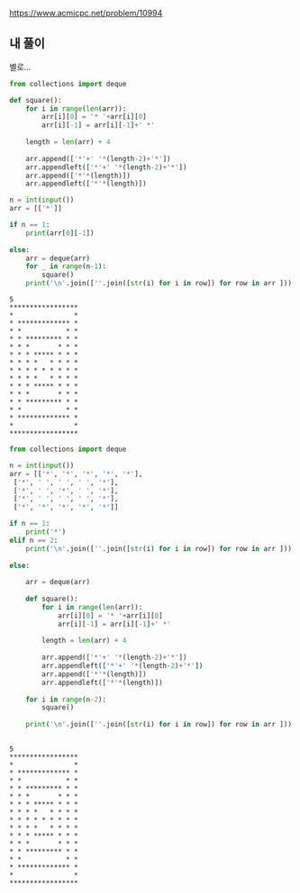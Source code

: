 https://www.acmicpc.net/problem/10994

## 내 풀이
별로...


```python
from collections import deque

def square():
    for i in range(len(arr)):
        arr[i][0] = '* '+arr[i][0]
        arr[i][-1] = arr[i][-1]+' *'
            
    length = len(arr) + 4
            
    arr.append(['*'+' '*(length-2)+'*'])
    arr.appendleft(['*'+' '*(length-2)+'*'])
    arr.append(['*'*(length)])
    arr.appendleft(['*'*(length)])

n = int(input())
arr = [['*']]

if n == 1:
    print(arr[0][-1])
    
else:
    arr = deque(arr)
    for _ in range(n-1):
        square()
    print('\n'.join([''.join([str(i) for i in row]) for row in arr ]))
```

    5
    *****************
    *               *
    * ************* *
    * *           * *
    * * ********* * *
    * * *       * * *
    * * * ***** * * *
    * * * *   * * * *
    * * * * * * * * *
    * * * *   * * * *
    * * * ***** * * *
    * * *       * * *
    * * ********* * *
    * *           * *
    * ************* *
    *               *
    *****************
    


```python
from collections import deque

n = int(input())
arr = [['*', '*', '*', '*', '*'],
 ['*', ' ', ' ', ' ', '*'],
 ['*', ' ', '*', ' ', '*'],
 ['*', ' ', ' ', ' ', '*'],
 ['*', '*', '*', '*', '*']]

if n == 1:
    print('*')
elif n == 2:
    print('\n'.join([''.join([str(i) for i in row]) for row in arr ]))
    
else:
    
    arr = deque(arr)
    
    def square():
        for i in range(len(arr)):
            arr[i][0] = '* '+arr[i][0]
            arr[i][-1] = arr[i][-1]+' *'
            
        length = len(arr) + 4
            
        arr.append(['*'+' '*(length-2)+'*'])
        arr.appendleft(['*'+' '*(length-2)+'*'])
        arr.append(['*'*(length)])
        arr.appendleft(['*'*(length)])
        
    for i in range(n-2):
        square()
        
    print('\n'.join([''.join([str(i) for i in row]) for row in arr ]))
    
```

    5
    *****************
    *               *
    * ************* *
    * *           * *
    * * ********* * *
    * * *       * * *
    * * * ***** * * *
    * * * *   * * * *
    * * * * * * * * *
    * * * *   * * * *
    * * * ***** * * *
    * * *       * * *
    * * ********* * *
    * *           * *
    * ************* *
    *               *
    *****************
    


```python

```


```python

```

